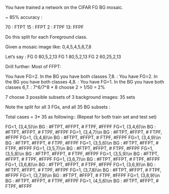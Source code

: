 You have trained a network on the CIFAR FG BG mosaic.

~ 85% accuracy : 

70 : FTPT
15 : FFPT
2 :   FTPF
13:  FFPF

Do this split for each Foreground class. 

Given a mosaic image like: 0,4,5,4,5,6,7,8

Let’s say : 
FG 0
80,5,2,13
FG 1
80,5,2,13
FG 2
60,25,2,13

Drill further:
Most of FFPT: 



You have FG=2. In the BG you have both classes 7,8. :
You have FG=2. In the BG you have both classes 4,8. :
You have FG=1. In the BG you have both classes 6,7. : 7^6/7^8 * 8 choose 2 > 1/50 = 2% 

7 choose 3 possible subsets of 3 background images: 35 sets

Note the split for all 3 FGs, and all 35 BG subsets : 

Total cases = 3* 35 as following:: (Repeat for both train set and test set)

FG=1, (3,4,5)\in BG : #FTPT, #FFPT, # FTPF, #FFPF
FG=1, (3,4,6)\in BG : #FTPT, #FFPT, # FTPF, #FFPF
FG=1, (3,4,7)\in BG : #FTPT, #FFPT, # FTPF, #FFPF
FG=1, (3,4,8)\in BG : #FTPT, #FFPT, # FTPF, #FFPF
FG=1, (3,4,9)\in BG : #FTPT, #FFPT, # FTPF, #FFPF
FG=1, (3,5,6)\in BG : #FTPT, #FFPT, # FTPF, #FFPF
FG=1, (3,5,7)\in BG : #FTPT, #FFPT, # FTPF, #FFPF
FG=1, (3,5,8)\in BG : #FTPT, #FFPT, # FTPF, #FFPF
FG=1, (3,5,9)\in BG : #FTPT, #FFPT, # FTPF, #FFPF
FG=1, (3,6,7)\in BG : #FTPT, #FFPT, # FTPF, #FFPF
FG=1, (3,6,8)\in BG : #FTPT, #FFPT, # FTPF, #FFPF
FG=1, (3,6,9)\in BG : #FTPT, #FFPT, # FTPF, #FFPF
FG=1, (3,7,8)\in BG : #FTPT, #FFPT, # FTPF, #FFPF
FG=1, (3,7,9)\in BG : #FTPT, #FFPT, # FTPF, #FFPF
FG=1, (3,8,9)\in BG : #FTPT, #FFPT, # FTPF, #FFPF
FG=1, (4,5,6)\in BG : #FTPT, #FFPT, # FTPF, #FFPF
